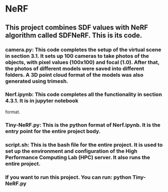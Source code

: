 # NeRF

## This project combines SDF values with NeRF algorithm called SDFNeRF. This is its code.

### camera.py: This code completes the setup of the virtual scene in section 3.1. It sets up 100 cameras to take photos of the objects, with pixel values (100x100) and focal (1.0). After that, the photos of different models were saved into different folders. A 3D point cloud format of the models was also generated using trimesh.
### Nerf.ipynb: This code completes all the functionality in section 4.3.1. It is in jupyter notebook
format.
### Tiny-NeRF.py: This is the python format of Nerf.ipynb. It is the entry point for the entire project body.
### script.sh: This is the bash file for the entire project. It is used to set up the environment and configuration of the High Performance Computing Lab (HPC) server. It also runs the entire project.

### If you want to run this project. You can run: python Tiny-NeRF.py
